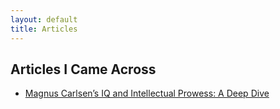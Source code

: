 ```yaml
---
layout: default
title: Articles
---
```


## Articles I Came Across

- [Magnus Carlsen’s IQ and Intellectual Prowess: A Deep Dive](https://medium.com/@kathln/magnus-carlsens-iq-and-intellectual-prowess-a-deep-dive-94cd1c185afe)
